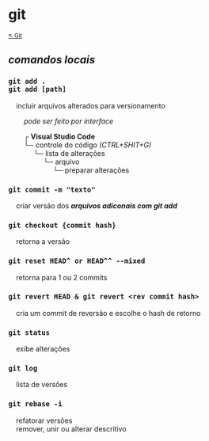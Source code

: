 # git

<sub>[:arrow_upper_left: Git](readme.md)  <sub>

## *comandos locais*

### `git add .`<br />`git add [path]`
&nbsp;&nbsp;&nbsp;&nbsp;incluir arquivos alterados para versionamento<br/>

&nbsp;&nbsp;&nbsp;&nbsp;&nbsp;&nbsp;&nbsp;&nbsp;*pode ser feito por interface*

&nbsp;&nbsp;&nbsp;&nbsp;&nbsp;&nbsp;&nbsp;&nbsp;┌ **Visual Studio Code**<br/>&nbsp;&nbsp;&nbsp;&nbsp;&nbsp;&nbsp;&nbsp;&nbsp;└─ controle do código *(CTRL+SHIT+G)*<br/>&nbsp;&nbsp;&nbsp;&nbsp;&nbsp;&nbsp;&nbsp;&nbsp;&nbsp;&nbsp;&nbsp;&nbsp;&nbsp;└─ lista de alterações<br/>&nbsp;&nbsp;&nbsp;&nbsp;&nbsp;&nbsp;&nbsp;&nbsp;&nbsp;&nbsp;&nbsp;&nbsp;&nbsp;&nbsp;&nbsp;&nbsp;&nbsp;&nbsp;└─ arquivo<br/>&nbsp;&nbsp;&nbsp;&nbsp;&nbsp;&nbsp;&nbsp;&nbsp;&nbsp;&nbsp;&nbsp;&nbsp;&nbsp;&nbsp;&nbsp;&nbsp;&nbsp;&nbsp;&nbsp;&nbsp;&nbsp;&nbsp;&nbsp;└─ preparar alterações

### `git commit -m "texto"`
&nbsp;&nbsp;&nbsp;&nbsp;criar versão dos ***arquivos adiconais com git add***

### `git checkout {commit hash}`
&nbsp;&nbsp;&nbsp;&nbsp;retorna a versão

### `git reset HEAD^ or HEAD^^ --mixed`
&nbsp;&nbsp;&nbsp;&nbsp;retorna para 1 ou 2 commits

### `git revert HEAD & git revert <rev commit hash>`
&nbsp;&nbsp;&nbsp;&nbsp;cria um commit de reversão e escolhe o hash de retorno

### `git status`
&nbsp;&nbsp;&nbsp;&nbsp;exibe alterações 

### `git log`
&nbsp;&nbsp;&nbsp;&nbsp;lista de versões 

### `git rebase -i`
&nbsp;&nbsp;&nbsp;&nbsp;refatorar versões<br/>&nbsp;&nbsp;&nbsp;&nbsp;remover, unir ou alterar descritivo 
